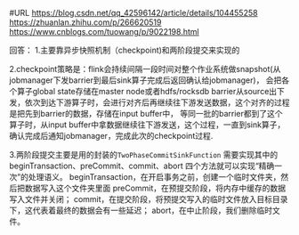 
#URL
https://blog.csdn.net/qq_42596142/article/details/104455258
https://zhuanlan.zhihu.com/p/266620519
https://www.cnblogs.com/tuowang/p/9022198.html

回答：
 1.主要靠异步快照机制（checkpoint)和两阶段提交来实现的
 
 2.checkpoint策略是：flink会持续间隔一段时间对整个作业系统做snapshot(从jobmanager下发barrier到最后sink算子完成后返回确认给jobmanager)，
 会把各个算子global state存储在master node或者hdfs/rocksdb
 barrier从source出下发，依次到达下游算子时，会进行对齐后再继续往下游发送数据，这个对齐的过程是把先到barrier的数据，存储在input buffer中，
 等同一批的barrier都到了这个算子时，从input buffer中拿数据继续往下游发送，这个过程，一直到sink算子，
 确认完成后通知jobmanager，完成此次的checkpoint过程.
 
 3.两阶段提交主要是用的封装的`TwoPhaseCommitSinkFunction`
 需要实现其中的beginTransaction、preCommit、commit、abort 四个方法就可以实现“精确一次”的处理语义。
 beginTransaction，在开启事务之前，创建一个临时文件夹，然后把数据写入这个文件夹里面
 preCommit，在预提交阶段，将内存中缓存的数据写入文件并关闭；
 commit，在提交阶段，将预提交写入的临时文件放入目标目录下，这代表着最终的数据会有一些延迟；
 abort，在中止阶段，我们删除临时文件。